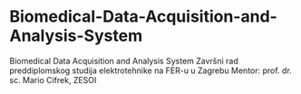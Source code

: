 # Biomedical-Data-Acquisition-and-Analysis-System
Biomedical Data Acquisition and Analysis System
Završni rad preddiplomskog studija elektrotehnike na FER-u u Zagrebu
Mentor: prof. dr. sc. Mario Cifrek, ZESOI
